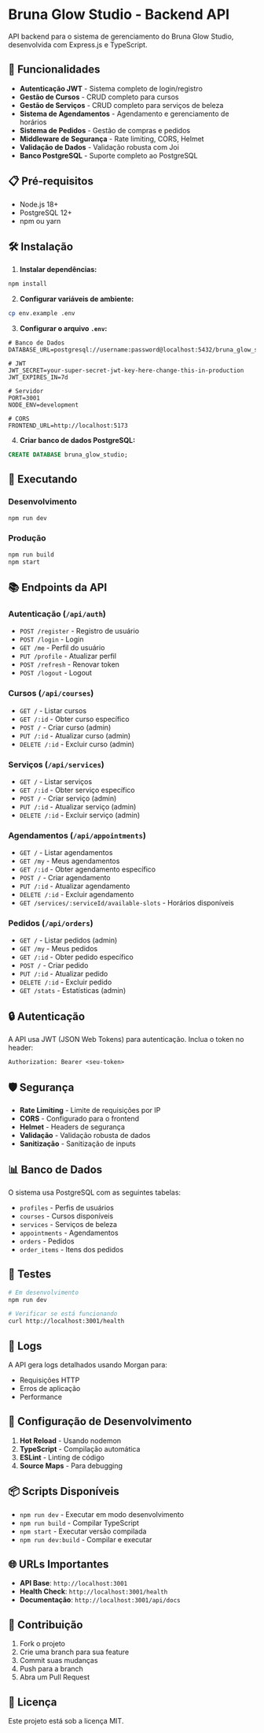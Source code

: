 # Bruna Glow Studio - Backend API

API backend para o sistema de gerenciamento do Bruna Glow Studio, desenvolvida com Express.js e TypeScript.

## 🚀 Funcionalidades

- **Autenticação JWT** - Sistema completo de login/registro
- **Gestão de Cursos** - CRUD completo para cursos
- **Gestão de Serviços** - CRUD completo para serviços de beleza
- **Sistema de Agendamentos** - Agendamento e gerenciamento de horários
- **Sistema de Pedidos** - Gestão de compras e pedidos
- **Middleware de Segurança** - Rate limiting, CORS, Helmet
- **Validação de Dados** - Validação robusta com Joi
- **Banco PostgreSQL** - Suporte completo ao PostgreSQL

## 📋 Pré-requisitos

- Node.js 18+ 
- PostgreSQL 12+
- npm ou yarn

## 🛠️ Instalação

1. **Instalar dependências:**
```bash
npm install
```

2. **Configurar variáveis de ambiente:**
```bash
cp env.example .env
```

3. **Configurar o arquivo `.env`:**
```env
# Banco de Dados
DATABASE_URL=postgresql://username:password@localhost:5432/bruna_glow_studio

# JWT
JWT_SECRET=your-super-secret-jwt-key-here-change-this-in-production
JWT_EXPIRES_IN=7d

# Servidor
PORT=3001
NODE_ENV=development

# CORS
FRONTEND_URL=http://localhost:5173
```

4. **Criar banco de dados PostgreSQL:**
```sql
CREATE DATABASE bruna_glow_studio;
```

## 🚀 Executando

### Desenvolvimento
```bash
npm run dev
```

### Produção
```bash
npm run build
npm start
```

## 📚 Endpoints da API

### Autenticação (`/api/auth`)
- `POST /register` - Registro de usuário
- `POST /login` - Login
- `GET /me` - Perfil do usuário
- `PUT /profile` - Atualizar perfil
- `POST /refresh` - Renovar token
- `POST /logout` - Logout

### Cursos (`/api/courses`)
- `GET /` - Listar cursos
- `GET /:id` - Obter curso específico
- `POST /` - Criar curso (admin)
- `PUT /:id` - Atualizar curso (admin)
- `DELETE /:id` - Excluir curso (admin)

### Serviços (`/api/services`)
- `GET /` - Listar serviços
- `GET /:id` - Obter serviço específico
- `POST /` - Criar serviço (admin)
- `PUT /:id` - Atualizar serviço (admin)
- `DELETE /:id` - Excluir serviço (admin)

### Agendamentos (`/api/appointments`)
- `GET /` - Listar agendamentos
- `GET /my` - Meus agendamentos
- `GET /:id` - Obter agendamento específico
- `POST /` - Criar agendamento
- `PUT /:id` - Atualizar agendamento
- `DELETE /:id` - Excluir agendamento
- `GET /services/:serviceId/available-slots` - Horários disponíveis

### Pedidos (`/api/orders`)
- `GET /` - Listar pedidos (admin)
- `GET /my` - Meus pedidos
- `GET /:id` - Obter pedido específico
- `POST /` - Criar pedido
- `PUT /:id` - Atualizar pedido
- `DELETE /:id` - Excluir pedido
- `GET /stats` - Estatísticas (admin)

## 🔒 Autenticação

A API usa JWT (JSON Web Tokens) para autenticação. Inclua o token no header:

```
Authorization: Bearer <seu-token>
```

## 🛡️ Segurança

- **Rate Limiting** - Limite de requisições por IP
- **CORS** - Configurado para o frontend
- **Helmet** - Headers de segurança
- **Validação** - Validação robusta de dados
- **Sanitização** - Sanitização de inputs

## 📊 Banco de Dados

O sistema usa PostgreSQL com as seguintes tabelas:

- `profiles` - Perfis de usuários
- `courses` - Cursos disponíveis
- `services` - Serviços de beleza
- `appointments` - Agendamentos
- `orders` - Pedidos
- `order_items` - Itens dos pedidos

## 🧪 Testes

```bash
# Em desenvolvimento
npm run dev

# Verificar se está funcionando
curl http://localhost:3001/health
```

## 📝 Logs

A API gera logs detalhados usando Morgan para:
- Requisições HTTP
- Erros de aplicação
- Performance

## 🔧 Configuração de Desenvolvimento

1. **Hot Reload** - Usando nodemon
2. **TypeScript** - Compilação automática
3. **ESLint** - Linting de código
4. **Source Maps** - Para debugging

## 📦 Scripts Disponíveis

- `npm run dev` - Executar em modo desenvolvimento
- `npm run build` - Compilar TypeScript
- `npm start` - Executar versão compilada
- `npm run dev:build` - Compilar e executar

## 🌐 URLs Importantes

- **API Base**: `http://localhost:3001`
- **Health Check**: `http://localhost:3001/health`
- **Documentação**: `http://localhost:3001/api/docs`

## 🤝 Contribuição

1. Fork o projeto
2. Crie uma branch para sua feature
3. Commit suas mudanças
4. Push para a branch
5. Abra um Pull Request

## 📄 Licença

Este projeto está sob a licença MIT.
